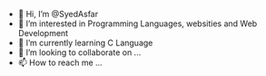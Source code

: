 - 👋 Hi, I’m @SyedAsfar
- 👀 I’m interested in Programming Languages, websities and Web Development
- 🌱 I’m currently learning C Language
- 💞️ I’m looking to collaborate on ...
- 📫 How to reach me ...

<!---
SyedAsfar/SyedAsfar is a ✨ special ✨ repository because its `README.md` (this file) appears on your GitHub profile.
You can click the Preview link to take a look at your changes.
--->
